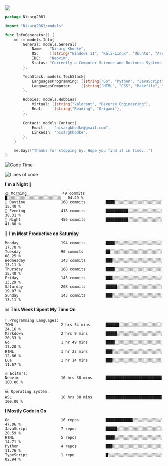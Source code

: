 <!-- Banner -->

<img src="https://i.imgur.com/mz4ym1F.png" style="max-height:550px"/>

<!-- Coded Intro -->

```go
package Nisarg2061

import "Nisarg2061/models"

func InfoGenerator() {
	me := models.Info{
		General: models.General{
			Name:   "Nisarg Khodke",
			OS:     []string{"Windows 11", "Kali-Linux", "Ubuntu", "Arch Linux"},
			IDE:    "Neovim",
			Status: "Currently a Computer Science and Business Systems Student.",
		},

		TechStack: models.TechStack{
			LanguagesProgramming: []string{"Go", "Python", "JavaScript", "C"},
			LanguagesComputer:    []string{"HTML", "CSS", "Makefile", "Docker", "YAML", "JSON", "MARKDOWN"},
		},

		Hobbies: models.Hobbies{
			Virtual: []string{"Valorant", "Reverse Engineering"},
			Real:    []string{"Reading", "Origami"},
		},

		Contact: models.Contact{
			Email:    "nisargkhodke@gmail.com",
			LinkedIn: "nisargkhodke",
		},
	}

	me.Says("Thanks for stopping by. Hope you find it in time...")
}
```
<!--START_SECTION:waka-->
![Code Time](http://img.shields.io/badge/Code%20Time-14%20hrs%2047%20mins-blue)

![Lines of code](https://img.shields.io/badge/From%20Hello%20World%20I%27ve%20Written-5.8%20million%20lines%20of%20code-blue)

**I'm a Night 🦉** 

```text
🌞 Morning                49 commits          █░░░░░░░░░░░░░░░░░░░░░░░░   04.49 % 
🌆 Daytime                168 commits         ████░░░░░░░░░░░░░░░░░░░░░   15.40 % 
🌃 Evening                418 commits         ██████████░░░░░░░░░░░░░░░   38.31 % 
🌙 Night                  456 commits         ██████████░░░░░░░░░░░░░░░   41.80 % 
```
📅 **I'm Most Productive on Saturday** 

```text
Monday                   194 commits         ████░░░░░░░░░░░░░░░░░░░░░   17.78 % 
Tuesday                  90 commits          ██░░░░░░░░░░░░░░░░░░░░░░░   08.25 % 
Wednesday                143 commits         ███░░░░░░░░░░░░░░░░░░░░░░   13.11 % 
Thursday                 168 commits         ████░░░░░░░░░░░░░░░░░░░░░   15.40 % 
Friday                   145 commits         ███░░░░░░░░░░░░░░░░░░░░░░   13.29 % 
Saturday                 208 commits         █████░░░░░░░░░░░░░░░░░░░░   19.07 % 
Sunday                   143 commits         ███░░░░░░░░░░░░░░░░░░░░░░   13.11 % 
```


📊 **This Week I Spent My Time On** 

```text
💬 Programming Languages: 
TOML                     2 hrs 34 mins       ██████░░░░░░░░░░░░░░░░░░░   24.16 % 
Markdown                 2 hrs 9 mins        █████░░░░░░░░░░░░░░░░░░░░   20.33 % 
Go                       1 hr 49 mins        ████░░░░░░░░░░░░░░░░░░░░░   17.20 % 
HTML                     1 hr 22 mins        ███░░░░░░░░░░░░░░░░░░░░░░   12.86 % 
Lua                      1 hr 14 mins        ███░░░░░░░░░░░░░░░░░░░░░░   11.67 % 

🔥 Editors: 
Neovim                   10 hrs 38 mins      █████████████████████████   100.00 % 

💻 Operating System: 
WSL                      10 hrs 38 mins      █████████████████████████   100.00 % 
```

**I Mostly Code in Go** 

```text
Go                       16 repos            ████████████░░░░░░░░░░░░░   47.06 % 
JavaScript               7 repos             █████░░░░░░░░░░░░░░░░░░░░   20.59 % 
HTML                     5 repos             ████░░░░░░░░░░░░░░░░░░░░░   14.71 % 
Python                   4 repos             ███░░░░░░░░░░░░░░░░░░░░░░   11.76 % 
TypeScript               1 repo              █░░░░░░░░░░░░░░░░░░░░░░░░   02.94 % 
```




<!--END_SECTION:waka-->
